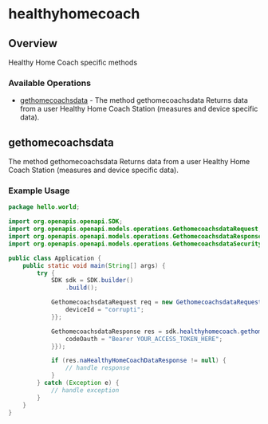 # healthyhomecoach

## Overview

Healthy Home Coach specific methods

### Available Operations

* [gethomecoachsdata](#gethomecoachsdata) - The method gethomecoachsdata Returns data from a user Healthy Home Coach Station (measures and device specific data).

## gethomecoachsdata

The method gethomecoachsdata Returns data from a user Healthy Home Coach Station (measures and device specific data).

### Example Usage

```java
package hello.world;

import org.openapis.openapi.SDK;
import org.openapis.openapi.models.operations.GethomecoachsdataRequest;
import org.openapis.openapi.models.operations.GethomecoachsdataResponse;
import org.openapis.openapi.models.operations.GethomecoachsdataSecurity;

public class Application {
    public static void main(String[] args) {
        try {
            SDK sdk = SDK.builder()
                .build();

            GethomecoachsdataRequest req = new GethomecoachsdataRequest() {{
                deviceId = "corrupti";
            }};            

            GethomecoachsdataResponse res = sdk.healthyhomecoach.gethomecoachsdata(req, new GethomecoachsdataSecurity() {{
                codeOauth = "Bearer YOUR_ACCESS_TOKEN_HERE";
            }});

            if (res.naHealthyHomeCoachDataResponse != null) {
                // handle response
            }
        } catch (Exception e) {
            // handle exception
        }
    }
}
```
